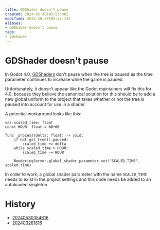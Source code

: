 ```yaml
---
title: GDShader doesn't pause
created: 2024-05-30T05:53:46Z
modified: 2024-10-28T05:22:13Z
aliases:
- GDShader doesn't pause
tags:
- gdshader
---
```


# GDShader doesn't pause

In Godot 4.0, [GDShaders](../tags/gdshader.md) don't pause when the tree is paused as the time parameter continues to increase while the game is paused.

Unfortunately, it doesn't appear like the Godot maintainers will fix this for 4.0, because they believe the canonical solution for this should be to add a new global uniform to the project that takes whether or not the tree is paused into account for use in a shader. 

A potential workaround looks like this:

```gdscript
var scaled_time: float
const HOUR: float = 60*60

func _process(delta: float) -> void:
	if not get_tree().paused:
		scaled_time += delta
	while scaled_time > HOUR:
		scaled_time -= HOUR

	RenderingServer.global_shader_parameter_set("SCALED_TIME", scaled_time)
```

 In order to work, a global shader parameter with the name `SCALED_TIME` needs to exist in the project settings and this code needs be added to an autoloaded singleton.

# History

- [20240530054616](../entries/20240530054616.md)
- [202403281816](../entries/202403281816.md)
